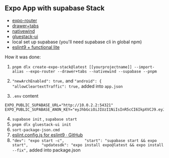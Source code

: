 ## Expo App with supabase Stack

- [expo-router](https://docs.expo.dev/router/installation/#quick-start)
- [drawer+tabs](https://docs.expo.dev/router/advanced/drawer/)
- [nativewind](https://www.nativewind.dev/)
- [gluestack-ui](https://gluestack.io/)
- local set up supabase (you'll need supabase cli in global npm)
- [eslint9 + functional lite](https://github.com/eslint-functional/eslint-plugin-functional)

How it was done:

1. `pnpm dlx create-expo-stack@latest [[yourprojectname]] --import-alias --expo-router --drawer+tabs --nativewind --supabase --pnpm `

2. `"newArchEnabled": true,` and `"android": {      "allowCleartextTraffic": true,` added into `app.json`
3. `.env` content

```
EXPO_PUBLIC_SUPABASE_URL="http://10.0.2.2:54321"   EXPO_PUBLIC_SUPABASE_ANON_KEY="eyJhbGciOiJIUzI1NiIsInR5cCI6IkpXVCJ9.eyJpc3MiOiJzdXBhYmFzZS1kZW1vIiwicm9sZSI6ImFub24iLCJleHAiOjE5ODM4MTI5OTZ9.CRXP1A7WOeoJeXxjNni43kdQwgnWNReilDMblYTn_I0"
```

4. `supabase init` , `supabase start`
5. `pnpm dlx gluestack-ui init`
6. `sort-package-json.cmd`
7. [eslint.config.js for eslint9 · GitHub](https://gist.github.com/kaanguru/e1e479e56e899af40af67bc9245c402f)
8. `"dev": "expo start -c",         "start": "supabase start && expo start",      "updatesdk": "expo install expo@latest && expo install --fix",` added into package.json
